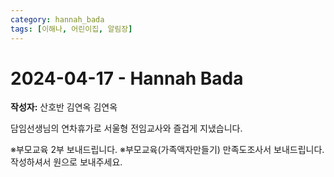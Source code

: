 ```yaml
---
category: hannah_bada
tags: [이해나, 어린이집, 알림장]
---
```


# 2024-04-17 - Hannah Bada

**작성자:** 산호반 김연옥 김연옥  

담임선생님의 연차휴가로 서울형 전임교사와 즐겁게 지냈습니다.

※부모교육 2부 보내드립니다.
※부모교육(가족액자만들기) 만족도조사서 보내드립니다.
작성하셔서 원으로 보내주세요.

